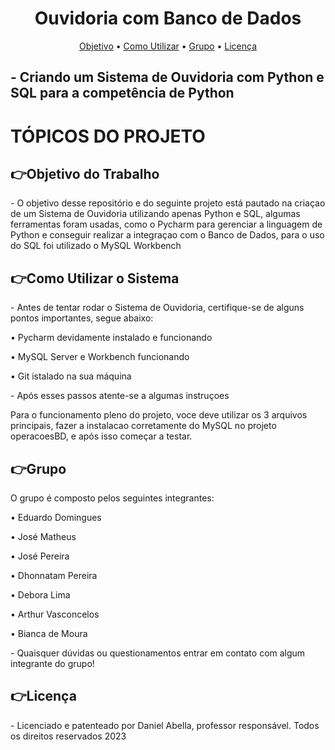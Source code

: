 <h1 align="center">Ouvidoria com Banco de Dados</h1>
<p align="center">
 <a href="#objetivo-do-trabalho">Objetivo</a> •
 <a href="#como-utilizar-o-sistema">Como Utilizar</a> • 
 <a href="#grupo">Grupo</a> • 
 <a href="#licença">Licença</a>
</p>
<h2>- Criando um Sistema de Ouvidoria com Python e SQL para a competência de Python</h2>
<h1>TÓPICOS DO PROJETO</h1>
<h2>👉Objetivo do Trabalho</h1>
<p>- O objetivo desse repositório e do seguinte projeto está pautado na criaçao de um Sistema de Ouvidoria utilizando apenas Python e SQL, algumas ferramentas foram usadas, como o Pycharm para gerenciar a linguagem de Python e conseguir realizar a integraçao com o Banco de Dados, para o uso do SQL foi utilizado o MySQL Workbench</p>
<h2>👉Como Utilizar o Sistema</h1>
<p>- Antes de tentar rodar o Sistema de Ouvidoria, certifique-se de alguns pontos importantes, segue abaixo:</p>
<p>• Pycharm devidamente instalado e funcionando</p>
<p>• MySQL Server e Workbench funcionando</p>
<p>• Git istalado na sua máquina</p>
<p>- Após esses passos atente-se a algumas instruçoes</p>
<p>Para o funcionamento pleno do projeto, voce deve utilizar os 3 arquivos principais, fazer a instalacao corretamente do MySQL no projeto operacoesBD, e após isso começar a testar.</p>
<p></p>
<p></p>
<h2>👉Grupo</h1>
<p> O grupo é composto pelos seguintes integrantes:</p>
<p>• Eduardo Domingues</p>
<p>• José Matheus</p>
<p>• José Pereira</p>
<p>• Dhonnatam Pereira</p>
<p>• Debora Lima</p>
<p>• Arthur Vasconcelos</p>
<p>• Bianca de Moura</p>
<p>- Quaisquer dúvidas ou questionamentos entrar em contato com algum integrante do grupo!</p>
<h2>👉Licença</h1>
<p>- Licenciado e patenteado por Daniel Abella, professor responsável. Todos os direitos reservados 2023</p>

